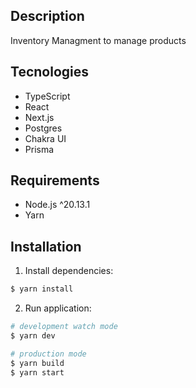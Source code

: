 ## Description

Inventory Managment to manage products

## Tecnologies

- TypeScript
- React
- Next.js
- Postgres
- Chakra UI
- Prisma

## Requirements

- Node.js ^20.13.1
- Yarn

## Installation

1. Install dependencies:

```bash
$ yarn install
```

2. Run application:

```bash
# development watch mode
$ yarn dev

# production mode
$ yarn build
$ yarn start
```
